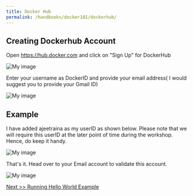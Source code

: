 ```yaml
---
title: Docker Hub
permalink: /handbooks/docker101/dockerhub/
---
```



## Creating Dockerhub Account

Open https://hub.docker.com and click on "Sign Up" for DockerHub

![My image](/dockerhub1.png)

Enter your username as DockerID and provide your email address( I would suggest you to provide your Gmail ID)

![My image](/dockerhub2.png)

## Example

I have added ajeetraina as my userID as shown below. Please note that we will require this userID at the later point of time during the workshop. Hence, do keep it handy.

![My image](/dockerhub3.png)

That's it. Head over to your Email account to validate this account.


![My image](/dockerhub4.png)

[Next >> Running Hello World Example](/helloworld/README.md) 
